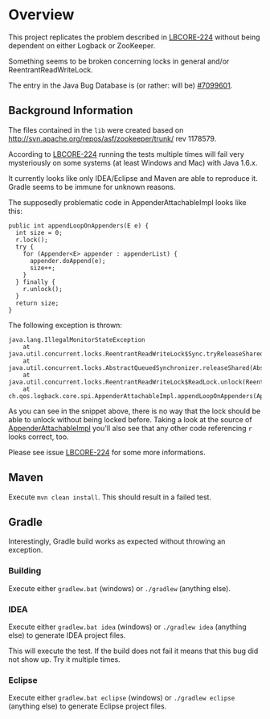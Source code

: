# Overview

This project replicates the problem described in
[LBCORE-224](http://jira.qos.ch/browse/LBCORE-224) without being dependent
on either Logback or ZooKeeper.

Something seems to be broken concerning locks in general and/or ReentrantReadWriteLock.

The entry in the Java Bug Database is (or rather: will be) [#7099601](http://bugs.sun.com/bugdatabase/view_bug.do?bug_id=7099601).

## Background Information
The files contained in the `lib` were created based on
http://svn.apache.org/repos/asf/zookeeper/trunk/ rev 1178579.

According to [LBCORE-224](http://jira.qos.ch/browse/LBCORE-224) running the
tests multiple times will fail very mysteriously on some systems (at least Windows and Mac)
with Java 1.6.x.

It currently looks like only IDEA/Eclipse and Maven are able to reproduce it.
Gradle seems to be immune for unknown reasons.

The supposedly problematic code in AppenderAttachableImpl looks like this:

    public int appendLoopOnAppenders(E e) {
      int size = 0;
      r.lock();
      try {
        for (Appender<E> appender : appenderList) {
          appender.doAppend(e);
          size++;
        }
      } finally {
        r.unlock();
      }
      return size;
    }

The following exception is thrown:

    java.lang.IllegalMonitorStateException
        at java.util.concurrent.locks.ReentrantReadWriteLock$Sync.tryReleaseShared(ReentrantReadWriteLock.java:363)
        at java.util.concurrent.locks.AbstractQueuedSynchronizer.releaseShared(AbstractQueuedSynchronizer.java:1317)
        at java.util.concurrent.locks.ReentrantReadWriteLock$ReadLock.unlock(ReentrantReadWriteLock.java:745)
        at ch.qos.logback.core.spi.AppenderAttachableImpl.appendLoopOnAppenders(AppenderAttachableImpl.java:68)

As you can see in the snippet above, there is no way that the lock should be able to unlock without being locked before.
Taking a look at the source of [AppenderAttachableImpl](https://github.com/ceki/logback/blob/v_0.9.30/logback-core/src/main/java/ch/qos/logback/core/spi/AppenderAttachableImpl.java)
you'll also see that any other code referencing `r` looks correct, too.

Please see issue [LBCORE-224](http://jira.qos.ch/browse/LBCORE-224) for some more informations.

## Maven

Execute `mvn clean install`.
This should result in a failed test.

## Gradle

Interestingly, Gradle build works as expected without throwing an exception.

### Building

Execute either `gradlew.bat` (windows) or `./gradlew` (anything else).

### IDEA

Execute either `gradlew.bat idea` (windows) or `./gradlew idea` (anything else) to generate IDEA project files.

This will execute the test. If the build does not fail it means that this bug did not show up. Try it multiple times.

### Eclipse
Execute either `gradlew.bat eclipse` (windows) or `./gradlew eclipse` (anything else) to generate Eclipse project files.
